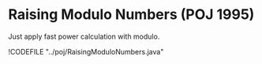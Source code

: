 # Raising Modulo Numbers (POJ 1995)

Just apply fast power calculation with modulo.

!CODEFILE "../poj/RaisingModuloNumbers.java"
